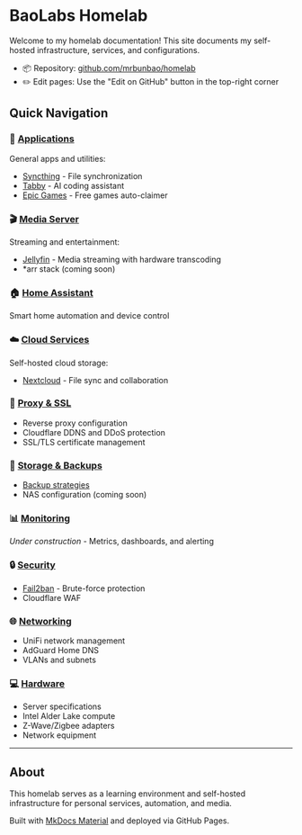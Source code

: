 # BaoLabs Homelab

Welcome to my homelab documentation! This site documents my self-hosted infrastructure, services, and configurations.

- 📦 Repository: [github.com/mrbunbao/homelab](https://github.com/mrbunbao/homelab)
- ✏️ Edit pages: Use the "Edit on GitHub" button in the top-right corner

## Quick Navigation

### 📱 [Applications](apps/index.md)

General apps and utilities:

- [Syncthing](apps/syncthing.md) - File synchronization
- [Tabby](apps/tabby.md) - AI coding assistant
- [Epic Games](apps/epicgames.md) - Free games auto-claimer

### 🎬 [Media Server](media/index.md)

Streaming and entertainment:

- [Jellyfin](media/jellyfin.md) - Media streaming with hardware transcoding
- *arr stack (coming soon)

### 🏠 [Home Assistant](homeassistant/index.md)

Smart home automation and device control

### ☁️ [Cloud Services](cloud/index.md)

Self-hosted cloud storage:

- [Nextcloud](cloud/nextcloud.md) - File sync and collaboration

### 🔄 [Proxy & SSL](proxy/index.md)

- Reverse proxy configuration
- Cloudflare DDNS and DDoS protection
- SSL/TLS certificate management

### 💾 [Storage & Backups](storage/index.md)

- [Backup strategies](storage/backups.md)
- NAS configuration (coming soon)

### 📊 [Monitoring](monitoring/index.md)

*Under construction* - Metrics, dashboards, and alerting

### 🔒 [Security](security/index.md)

- [Fail2ban](security/fail2ban.md) - Brute-force protection
- Cloudflare WAF

### 🌐 [Networking](networking/index.md)

- UniFi network management
- AdGuard Home DNS
- VLANs and subnets

### 💻 [Hardware](hardware/index.md)

- Server specifications
- Intel Alder Lake compute
- Z-Wave/Zigbee adapters
- Network equipment

---

## About

This homelab serves as a learning environment and self-hosted infrastructure for personal services, automation, and media.

Built with [MkDocs Material](https://squidfunk.github.io/mkdocs-material/) and deployed via GitHub Pages.
